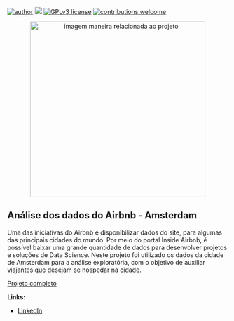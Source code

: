 [![author](https://img.shields.io/badge/author-JessicaCunha-red.svg)](https://www.linkedin.com/in/j%C3%A9ssica-cunha/) [![](https://img.shields.io/badge/python-3.9+-blue.svg)](https://www.python.org/downloads/release/python-365/) [![GPLv3 license](https://img.shields.io/badge/License-GPLv3-blue.svg)](http://perso.crans.org/besson/LICENSE.html) [![contributions welcome](https://img.shields.io/badge/contributions-welcome-brightgreen.svg?style=flat)](https://github.com/rafaelnduarte/portfolio/issues)

<p align="center">
  <img src="https://bilyoimg.s3.amazonaws.com/wp-content/uploads/2018/01/23163615/airbnbamsterdam.jpg" alt="imagem maneira relacionada ao projeto"height=400px >
</p>

## Análise dos dados do Airbnb - Amsterdam

Uma das iniciativas do Airbnb é disponibilizar dados do site, para algumas das principais cidades do mundo. Por meio do portal Inside Airbnb, é possível baixar uma grande quantidade de dados para desenvolver projetos e soluções de Data Science.
Neste projeto foi utilizado os dados da cidade de Amsterdam para a análise exploratória, com o objetivo de auxiliar viajantes que desejam se hospedar na cidade.

[Projeto completo](https://github.com/cunhajessica/Analise_Airbnb_Amsterdam/blob/main/Amsterdam_Analisando_os_Dados_do_Airbnb.ipynb)

**Links:**
* [LinkedIn](https://www.linkedin.com/in/j%C3%A9ssica-cunha/)








